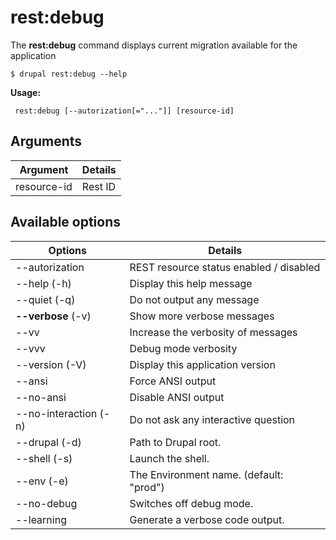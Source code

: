 # rest:debug
The **rest:debug** command displays current migration available for the application

```
$ drupal rest:debug --help
```
**Usage:**
```
 rest:debug [--autorization[="..."]] [resource-id]
```
## Arguments
Argument | Details
------------ |-------------
 resource-id  |         Rest ID

## Available options
Options | Details
------------ |-------------
 --autorization |      REST resource status enabled / disabled
--help (-h)     |       Display this help message
--quiet (-q)    |      Do not output any message
**--verbose** (-v) | Show more verbose messages
--vv | Increase the verbosity of messages
--vvv | Debug mode verbosity
--version (-V)    |     Display this application version
--ansi             |    Force ANSI output
--no-ansi          |    Disable ANSI output
--no-interaction (-n)  | Do not ask any interactive question
--drupal (-d)      |    Path to Drupal root.
--shell (-s)       |    Launch the shell.
--env (-e)         |    The Environment name. (default: "prod")
--no-debug         |    Switches off debug mode.
--learning         |    Generate a verbose code output.
